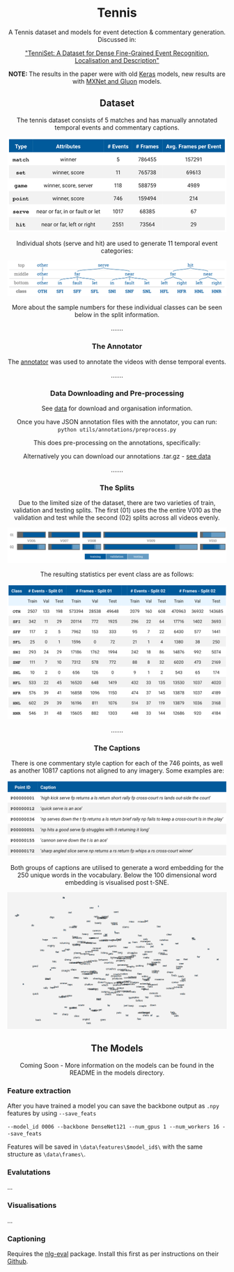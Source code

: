 <h1 align="center">Tennis</h1>
<p align="center">
A Tennis dataset and models for event detection & commentary generation. Discussed in:</p>
<p align="center"><a href="http://hf.id.au/papers/DICTA17_Tennis.pdf">"TenniSet: A Dataset for Dense Fine-Grained Event Recognition, Localisation and Description"</a>
</p>


<p align="center"><b>NOTE: </b>The results in the paper were with old <a href="https://keras.io/">Keras</a> models, new results are
with <a href="https://mxnet.apache.org/">MXNet and Gluon</a> models.</p>


<h2 align='center'></h2>
<h2 align='center'>Dataset</h2>

<p align="center">The tennis dataset consists of 5 matches and has manually annotated temporal events and commentary 
captions.</p>
<p align="center"><img src="img/annotation_stats.svg"></p>


<p align="center">Individual shots (serve and hit) are used to generate 11 temporal event categories:</p>
<p align="center"><img src="img/tennis_cls_hier.svg"></p>

<p align="center">More about the sample numbers for these individual classes can be seen below in the split information.</p>



<p align="center">.......</p>
<h3 align='center'>The Annotator</h3>
<p align="center">The <a href="https://github.com/HaydenFaulkner/TemporalEventAnnotator">annotator</a> was used to annotate the videos with
dense temporal events. 


<p align="center">.......</p>
<h3 align='center'>Data Downloading and Pre-processing</h3>
<p align="center">See <a href="data">data</a> for download and organisation information.</p>

<p align="center">Once you have JSON annotation files with the annotator, you can run: <code>python utils/annotations/preprocess.py</code></p>

<p align="center">This does pre-processing on the annotations, specifically:</p>

<p align="center">Alternatively you can download our annotations .tar.gz - <a href="data">see data</a></p>


<p align="center">.......</p>
<h3 align='center'>The Splits</h3>
<p align="center">Due to the limited size of the dataset, there are two varieties of train, validation and testing splits. The first (01) uses the the entire V010 as the validation and test while the second (02) splits across all videos evenly.</p>
<p align="center"><img src="img/tennis_split_vis.svg"></p>

<p align="center">The resulting statistics per event class are as follows:</p>
<p align="center"><img src="img/splits_table.svg"></p>


<p align="center">.......</p>
<h3 align='center'>The Captions</h3>
<p align="center">There is one commentary style caption for each of the 746 points, as well as another 10817 captions not aligned to any imagery. Some examples are:</p>
<p align="center"><img src="img/tennis_cap_examps.svg"></p>

<p align="center">Both groups of captions are utilised to generate a word embedding for the 250 unique words in the vocabulary. Below the 100 dimensional word embedding is visualised post t-SNE.</p>
<p align="center"><img src="img/tennis_embeddings.svg"></p>


<h2 align='center'></h2>
<h2 align='center'>The Models</h2>
<p align="center">Coming Soon - More information on the models can be found in the README in the models directory.</p>

### Feature extraction
After you have trained a model you can save the backbone output as `.npy` features by using `--save_feats`
```
--model_id 0006 --backbone DenseNet121 --num_gpus 1 --num_workers 16 --save_feats
```
Features will be saved in `\data\features\$model_id$\` with the same structure as `\data\frames\`.

### Evalutations
...

### Visualisations
...

### Captioning
Requires the [nlg-eval](https://github.com/Maluuba/nlg-eval) package. Install this first as per instructions on their 
[Github](https://github.com/Maluuba/nlg-eval).